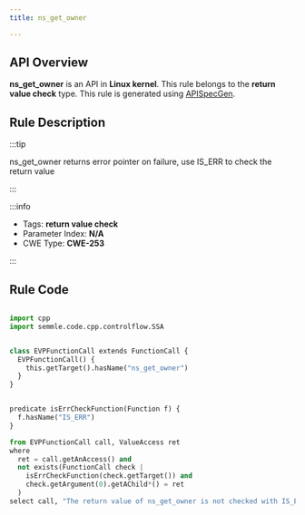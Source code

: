 ```yaml
---
title: ns_get_owner

---
```



## API Overview
**ns_get_owner** is an API in **Linux kernel**. This rule belongs to the **return value check** type. This rule is generated using [APISpecGen](../../tools/APISpecGen).
## Rule Description

:::tip

ns_get_owner returns error pointer on failure, use IS_ERR to check the return value

:::

:::info

- Tags: **return value check**
- Parameter Index: **N/A**
- CWE Type: **CWE-253**

:::

## Rule Code
```python

import cpp
import semmle.code.cpp.controlflow.SSA


class EVPFunctionCall extends FunctionCall {
  EVPFunctionCall() {
    this.getTarget().hasName("ns_get_owner")
  }
}


predicate isErrCheckFunction(Function f) {
  f.hasName("IS_ERR") 
}

from EVPFunctionCall call, ValueAccess ret
where
  ret = call.getAnAccess() and
  not exists(FunctionCall check |
    isErrCheckFunction(check.getTarget()) and
    check.getArgument(0).getAChild*() = ret
  )
select call, "The return value of ns_get_owner is not checked with IS_ERR."
    
```